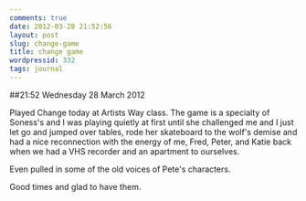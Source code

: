 ```yaml
---
comments: true
date: 2012-03-28 21:52:56
layout: post
slug: change-game
title: change game
wordpressid: 332
tags: journal
---
```


##21:52 Wednesday 28 March 2012

Played Change today at Artists Way class. The game is a specialty of Soness's and I was playing quietly at first until she challenged me and I just let go and jumped over tables, rode her skateboard to the wolf's demise and had a nice reconnection with the energy of me, Fred, Peter, and Katie back when we had a VHS recorder and an apartment to ourselves. 

Even pulled in some of the old voices of Pete's characters. 

Good times and glad to have them.
